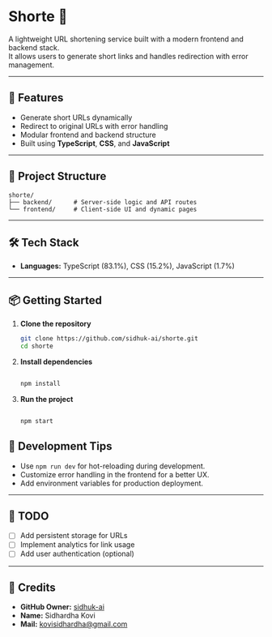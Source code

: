 # Shorte 🔗

A lightweight URL shortening service built with a modern frontend and backend stack.  
It allows users to generate short links and handles redirection with error management.

---

## 🚀 Features

- Generate short URLs dynamically  
- Redirect to original URLs with error handling  
- Modular frontend and backend structure  
- Built using **TypeScript**, **CSS**, and **JavaScript**

---

## 📁 Project Structure

```
shorte/
├── backend/      # Server-side logic and API routes
└── frontend/     # Client-side UI and dynamic pages
```

---

## 🛠️ Tech Stack

- **Languages:** TypeScript (83.1%), CSS (15.2%), JavaScript (1.7%)  

---

## 📦 Getting Started

1. **Clone the repository**
   ```bash
   git clone https://github.com/sidhuk-ai/shorte.git
   cd shorte
   ```

2. **Install dependencies**
   ```bash
   
   npm install
   ```

3. **Run the project**
   ```bash
   
   npm start
   ```


## 🧪 Development Tips

- Use `npm run dev` for hot-reloading during development.  
- Customize error handling in the frontend for a better UX.  
- Add environment variables for production deployment.  

---

## 📌 TODO

- [ ] Add persistent storage for URLs  
- [ ] Implement analytics for link usage  
- [ ] Add user authentication (optional)  

---

## 🙌 Credits

- **GitHub Owner:** [sidhuk-ai](https://github.com/sidhuk-ai)  
- **Name:** Sidhardha Kovi  
- **Mail:** kovisidhardha@gmail.com  
